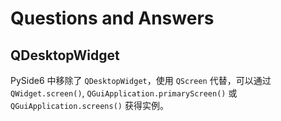 # Questions and Answers

## QDesktopWidget

PySide6 中移除了 `QDesktopWidget`，使用 `QScreen` 代替，可以通过 `QWidget.screen()`, `QGuiApplication.primaryScreen()` 或 `QGuiApplication.screens()` 获得实例。
